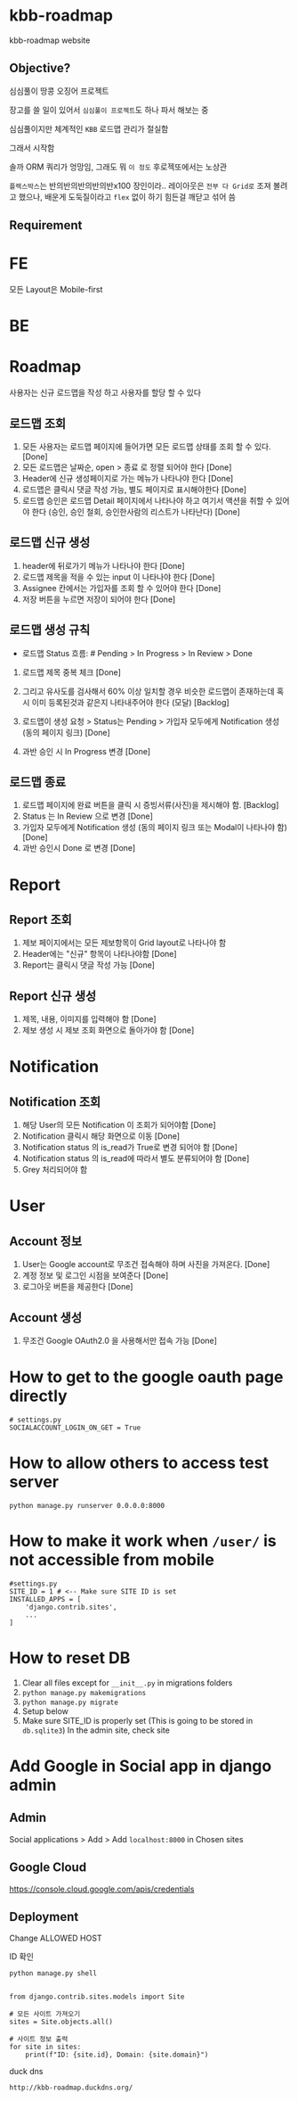# kbb-roadmap
kbb-roadmap website

## Objective?
심심풀이 땅콩 오징어 프로젝트

장고를 쓸 일이 있어서 `심심풀이 프로젝트`도 하나 파서 해보는 중

심심풀이지만 체계적인 `KBB` 로드맵 관리가 절실함

그래서 시작함

솔까 ORM 쿼리가 엉망임, 그래도 뭐 `이 정도` 후로젝또에서는 노상관

`플렉스박스`는 반의반의반의반의반x100 장인이라.. 레이아웃은 `전부 다 Grid로` 조져 볼려고 했으나, 배운게 도둑질이라고 `flex` 없이 하기 힘든걸 깨닫고 섞어 씀

## Requirement

# FE
모든 Layout은 Mobile-first


# BE

# Roadmap

사용자는 신규 로드맵을 작성 하고 사용자를 할당 할 수 있다

## 로드맵 조회
1. 모든 사용자는 로드맵 페이지에 들어가면 모든 로드맵 상태를 조회 할 수 있다. [Done]
2. 모든 로드맵은 날짜순, open > 종료 로 정렬 되어야 한다 [Done]
3. Header에 신규 생성페이지로 가는 메뉴가 나타나야 한다 [Done]
4. 로드맵은 클릭시 댓글 작성 가능, 별도 페이지로 표시해야한다 [Done]
5. 로드맵 승인은 로드맵 Detail 페이지에서 나타나야 하고 여기서 액션을 취할 수 있어야 한다 (승인, 승인 철회, 승인한사람의 리스트가 나타난다) [Done]

## 로드맵 신규 생성
1. header에 뒤로가기 메뉴가 나타나야 한다 [Done]
2. 로드맵 제목을 적을 수 있는 input 이 나타나야 한다 [Done]
3. Assignee 칸에서는 가입자를 조회 할 수 있어야 한다 [Done]
4. 저장 버튼을 누르면 저장이 되어야 한다 [Done]


## 로드맵 생성 규칙
* 로드맵 Status 흐름: # Pending > In Progress > In Review > Done

1. 로드맵 제목 중복 체크 [Done]
2. 그리고 유사도를 검사해서 60% 이상 일치할 경우 비슷한 로드맵이 존재하는데 혹시 이미 등록된것과 같은지 나타내주어야 한다 (모달) [Backlog]

2. 로드맵이 생성 요청 > Status는 Pending > 가입자 모두에게 Notification 생성 (동의 페이지 링크) [Done] 
3. 과반 승인 시 In Progress 변경 [Done]

## 로드맵 종료
1. 로드맵 페이지에 완료 버튼을 클릭 시 증빙서류(사진)을 제시해야 함. [Backlog]
2. Status 는 In Review 으로 변경 [Done]
3. 가입자 모두에게 Notification 생성 (동의 페이지 링크 또는 Modal이 나타나야 함)  [Done]
4. 과반 승인시 Done 로 변경 [Done]



# Report

## Report 조회
1. 제보 페이지에서는 모든 제보항목이 Grid layout로 나타나야 함
2. Header에는 "신규" 항목이 나타나야함 [Done]
3. Report는 클릭시 댓글 작성 가능 [Done]

## Report 신규 생성
1. 제목, 내용, 이미지를 입력해야 함 [Done]
2. 제보 생성 시 제보 조회 화면으로 돌아가야 함 [Done]


# Notification

## Notification 조회

1. 해당 User의 모든 Notification 이 조회가 되어야함 [Done]
2. Notification 클릭시 해당 화면으로 이동 [Done]
3. Notification status 의 is_read가 True로 변경 되어야 함 [Done]
4. Notification status 의 is_read에 따라서 별도 분류되어야 함 [Done]
5. Grey 처리되어야 함 



# User

## Account 정보
1. User는 Google account로 무조건 접속해야 하며 사진을 가져온다. [Done]
2. 계정 정보 및 로그인 시점을 보여준다 [Done]
3. 로그아웃 버튼을 제공한다 [Done]

## Account 생성
1. 무조건 Google OAuth2.0 을 사용해서만 접속 가능 [Done]




# How to get to the google oauth page directly
```
# settings.py
SOCIALACCOUNT_LOGIN_ON_GET = True
```

# How to allow others to access test server

```
python manage.py runserver 0.0.0.0:8000
```


# How to make it work when `/user/` is not accessible from mobile
```
#settings.py
SITE_ID = 1 # <-- Make sure SITE ID is set
INSTALLED_APPS = [
    'django.contrib.sites',
    ...
]
```

# How to reset DB

1. Clear all files except for `__init__.py` in migrations folders
2. `python manage.py makemigrations`
3. `python manage.py migrate`
4. Setup below
5. Make sure SITE_ID is properly set (This is going to be stored in `db.sqlite3`)
In the admin site, check site

# Add Google in Social app in django admin

## Admin
Social applications > Add > 
Add `localhost:8000` in Chosen sites


## Google Cloud
https://console.cloud.google.com/apis/credentials



## Deployment

Change ALLOWED HOST



ID 확인

```
python manage.py shell
```
```

from django.contrib.sites.models import Site

# 모든 사이트 가져오기
sites = Site.objects.all()

# 사이트 정보 출력
for site in sites:
    print(f"ID: {site.id}, Domain: {site.domain}")

```


duck dns

`http://kbb-roadmap.duckdns.org/`
